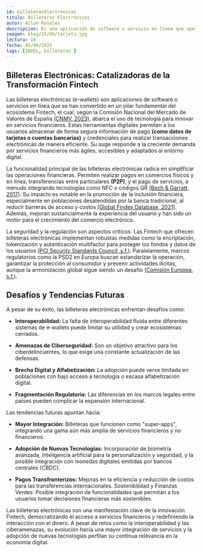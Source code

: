 ```yaml
---
id: billeterasElectronicas
titulo: Billeteras Electrónicas
autor: Allan Rosales
descripcion: Es una aplicación de software o servicio en línea que opera dentro del ecosistema Fintech, permitiendo a los usuarios almacenar de forma segura su información de pago (como datos de tarjetas o cuentas) y credenciales para realizar transacciones financieras digitales. Estas herramientas facilitan pagos en comercios, transferencias entre personas y el pago de servicios, utilizando a menudo tecnologías como NFC o códigos QR, con el objetivo de simplificar las operaciones financieras y promover la inclusión digital.
imagen: blog/25/06/tarjeta.jpg
lectura: 10
fecha: 05/06/2025
tags: [INDEL, billeteras ]
---
```


## Billeteras Electrónicas: Catalizadoras de la Transformación Fintech

Las billeteras electrónicas (e-wallets) son aplicaciones de software o servicios en línea que se han convertido en un pilar fundamental del ecosistema Fintech, el cual, según la Comisión Nacional del Mercado de Valores de España [(CNMV, 2023)](https://www.cnmv.es/DocPortal/Publicaciones/Fichas/GR03_Fintech.pdf), abarca el uso de tecnología para innovar en servicios financieros. Estas herramientas digitales permiten a los usuarios almacenar de forma segura información de pago **(como datos de tarjetas o cuentas bancarias)** y credenciales para realizar transacciones electrónicas de manera eficiente. Su auge responde a la creciente demanda por servicios financieros más ágiles, accesibles y adaptados al entorno digital.

La funcionalidad principal de las billeteras electrónicas radica en simplificar las operaciones financieras. Permiten realizar pagos en comercios físicos y en línea, transferencias entre particulares **(P2P)**, y el pago de servicios, a menudo integrando tecnologías como NFC o códigos QR [(Bech & Garratt, 2017)](https://www.bis.org/publ/qtrpdf/r_qt1709f.htm). Su impacto es notable en la promoción de la inclusión financiera, especialmente en poblaciones desatendidas por la banca tradicional, al reducir barreras de acceso y costos [(Global Findex Database, 2021)](https://www.worldbank.org/en/publication/globalfindex). Además, mejoran sustancialmente la experiencia del usuario y han sido un motor para el crecimiento del comercio electrónico.

La seguridad y la regulación son aspectos críticos. Las Fintech que ofrecen billeteras electrónicas implementan robustas medidas como la encriptación, tokenización y autenticación multifactor para proteger los fondos y datos de los usuarios [(PCI Security Standards Council, s.f.)](https://www.pcisecuritystandards.org/lang/es-es/). Paralelamente, marcos regulatorios como la PSD2 en Europa buscan estandarizar la operación, garantizar la protección al consumidor y prevenir actividades ilícitas, aunque la armonización global sigue siendo un desafío [(Comisión Europea, s.f.)](https://finance.ec.europa.eu/consumer-finance-and-payments/payment-services/e-money_en?prefLang=es).

## Desafíos y Tendencias Futuras

A pesar de su éxito, las billeteras electrónicas enfrentan desafíos como:

- **Interoperabilidad:** La falta de interoperabilidad fluida entre diferentes sistemas de e-wallets puede limitar su utilidad y crear ecosistemas cerrados.

- **Amenazas de Ciberseguridad:** Son un objetivo atractivo para los ciberdelincuentes, lo que exige una constante actualización de las defensas.

- **Brecha Digital y Alfabetización:** La adopción puede verse limitada en poblaciones con bajo acceso a tecnología o escasa alfabetización digital.

- **Fragmentación Regulatoria:** Las diferencias en los marcos legales entre países pueden complicar la expansión internacional.

Las tendencias futuras apuntan hacia:

- **Mayor Integración:** Billeteras que funcionen como "super-apps", integrando una gama aún más amplia de servicios financieros y no financieros.

- **Adopción de Nuevas Tecnologías:** Incorporación de biometría avanzada, inteligencia artificial para la personalización y seguridad, y la posible integración con monedas digitales emitidas por bancos centrales (CBDC).

- **Pagos Transfronterizos:** Mejoras en la eficiencia y reducción de costos para las transferencias internacionales.
Sostenibilidad y Finanzas Verdes: Posible integración de funcionalidades que permitan a los usuarios tomar decisiones financieras más sostenibles.

Las billeteras electrónicas son una manifestación clave de la innovación Fintech, democratizando el acceso a servicios financieros y redefiniendo la interacción con el dinero. A pesar de retos como la interoperabilidad y las ciberamenazas, su evolución hacia una mayor integración de servicios y la adopción de nuevas tecnologías perfilan su continua relevancia en la economía digital.

